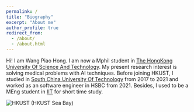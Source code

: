 ```yaml
---
permalink: /
title: "Biography"
excerpt: "About me"
author_profile: true
redirect_from: 
  - /about/
  - /about.html
---
```


Hi! I am Wang Piao Hong.
I am now a Mphil student in [The HongKong University Of Science And Technology](https://hkust.edu.hk/zh-hans). My present research interest is solving medical problems with AI techniques.
Before joining HKUST, I studied in [South China University Of Technology](https://www.scut.edu.cn/en/) from 2017 to 2021 and worked as an software engineer in HSBC from 2021.
Besides, I used to be a MEng student in [IIT](https://www.iit.edu/) for short time study.


![HKUST](https://s3.bmp.ovh/imgs/2021/10/cc85a5d970d1609c.jpg)
(HKUST Sea Bay)


